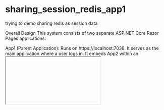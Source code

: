 # sharing_session_redis_app1
trying to demo sharing redis as session data

Overall Design
This system consists of two separate ASP.NET Core Razor Pages applications:

App1 (Parent Application): Runs on https://localhost:7038. It serves as the main application where a user logs in. It embeds App2 within an <iframe>. App1 is responsible for user authentication and storing shared session-related data into a Redis distributed cache.

App2 (Embedded Child Application): Runs on https://localhost:7053. It is embedded within App1's iframe. App2's role is to receive a session ID from App1, use that ID to fetch shared data from the same Redis distributed cache, and then display that data.

The core idea is to demonstrate secure cross-origin communication and shared state management between two distinct web applications using postMessage for session ID transfer and Redis for shared data persistence.

Critical Points on How Session ID is Transferred to App2
The session ID transfer from App1 to App2 is handled client-side using the window.postMessage() API, which is designed for secure cross-origin communication between windows/frames.

App1's Role: After a successful login, App1's Index.cshtml (the frontend) retrieves the ASP.NET Core session ID (which is also the basis for the Redis key). Once App2's iframe signals it's "ready" (or upon App1's onload), App1 uses postMessage() to send this sessionId to the embedded App2 iframe.

Security: App1 specifies App2's exact origin (https://localhost:7053) as the targetOrigin in postMessage() to prevent data leakage to unintended origins.

App2's Role: App2's Index.cshtml (the frontend) has a window.addEventListener('message', ...) that listens for incoming messages.

Security: Crucially, App2 verifies the event.origin of the incoming message against a list of allowedOrigins (which includes https://localhost:7038 for App1 and https://*.scf.usercontent.goog for the Canvas environment). This prevents App2 from processing messages from untrusted sources.

If the origin is trusted and the message type is SESSION_ID, App2 extracts the session ID.

How Session Data Works in Various Cases
Once App2 receives the session ID, it initiates an AJAX call to its own backend to retrieve the actual shared data from Redis.

Successful Login & Data Storage (App1):

Upon successful testuser login, App1 generates an ASP.NET Core session ID.

It then constructs a unique Redis key (App1_Session_App1_SharedData_{sessionId}) and serializes user data (username, login time, source app) into a JSON string.

This JSON string is stored in Redis using _cache.SetStringAsync().

App2 Requesting Data (Frontend to Backend):

App2's frontend, after receiving the sessionId via postMessage, makes a fetch request to its own Razor Page handler (/Index?handler=RetrieveSessionData&sessionId={sessionId}).

App2 Backend Retrieving from Redis:

The OnGetRetrieveSessionData handler in App2/Pages/Index.cshtml.cs receives the sessionId.

It constructs the exact same Redis key (App1_Session_App1_SharedData_{sessionId}) that App1 used to store the data.

It attempts to retrieve the JSON string from Redis using _cache.GetStringAsync().

Data Found:

If jsonSharedData is successfully retrieved and is not empty, it's deserialized into a dictionary.

The SessionData property of the IndexModel is populated, and a JsonResult containing the data is returned to App2's frontend.

App2's frontend then updates its UI to display the received session ID and the parsed session data.

Data Not Found (404):

If _cache.GetStringAsync() returns null (meaning the key doesn't exist in Redis), the else block is executed.

App2's backend returns a NotFound result (HTTP 404) with a status message "Shared session data not found."

App2's frontend catches this non-OK response and displays an appropriate error message.

JSON Parsing Errors (500):

If data is found in Redis but cannot be deserialized (e.g., malformed JSON), a JsonException is caught.

App2's backend returns a 500 status with a message indicating a parsing error.

General Exceptions (500):

Any other unexpected errors during Redis communication or processing are caught by a general Exception handler.

App2's backend returns a 500 status with the exception message.

Things We Have Fixed to Get This Work in Order
We encountered and resolved several issues to achieve the current working state:

"400 Bad Request" on App1 Login:

Problem: The login form submission was failing with a 400 error.

Fix: Added @Html.AntiForgeryToken() to the App1 login form and [ValidateAntiForgeryToken] attribute to the OnPostAsync method in App1/Pages/Index.cshtml.cs to correctly handle anti-forgery tokens.

"App2 Refused to Connect" / Cross-Origin Issues:

Problem: App1 couldn't embed App2, or postMessage was failing due to cross-origin security policies.

Fixes:

Configured CORS policy in App2/Program.cs (AllowSpecificOrigin) to explicitly allow App1's origin (https://localhost:7038) and dynamic Canvas origins (https://*.scf.usercontent.goog).

Ensured iframe src in App1/Pages/Index.cshtml correctly pointed to App2's HTTPS port (https://localhost:7053).

Ensured postMessage target origin in App1/Pages/Index.cshtml correctly specified App2's HTTPS port (https://localhost:7053).

HTTPS Enforcement and Port Mismatches:

Problem: Applications were defaulting to HTTP ports or using incorrect HTTPS ports, leading to connection failures.

Fixes:

Verified launchSettings.json in both App1 and App2 had correct HTTPS applicationUrl entries (https://localhost:7038 and https://localhost:7053 respectively).

Instructed to run applications using dotnet run --launch-profile https to explicitly use HTTPS.

Recommended running dotnet dev-certs https --trust to trust the .NET development certificates.

RedisConnectionException: UnableToConnect / SocketException: An established connection was aborted:

Problem: App1 couldn't connect to Redis or the connection was immediately dropped after establishment. This was due to Redis running in WSL.

Fixes:

Identified the WSL IP address (172.18.188.83) and updated ConnectionStrings:RedisConnection in both App1/appsettings.json and App2/appsettings.json to use this IP.

Modified redis.conf in WSL:

Commented out the bind 127.0.0.1 -::1 line to make Redis listen on all interfaces.

Changed protected-mode yes to protected-mode no to allow connections from non-loopback IPs without a password (for development).

"Shared session data not found." (404 Error on App2):

Problem: App1's logs showed it was storing data, but App2 couldn't retrieve it, and redis-cli GET returned (nil).

Fix: Discovered that App1's IDistributedCache was automatically prepending App1_Session_ (from options.InstanceName) to the Redis key. Updated App2/Pages/Index.cshtml.cs to construct the Redis key with this exact prefix (App1_Session_App1_SharedData_{sessionId}) for successful retrieval.

By systematically addressing each of these layers, we've established a fully functional system for sharing session data via Redis between two ASP.NET Core applications embedded in an iframe.







